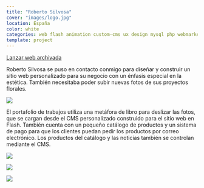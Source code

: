 ```yaml
---
title: "Roberto Silvosa"
cover: "images/logo.jpg"
location: España
color: white
categories: web flash animation custom-cms ux design mysql php webmarket
template: project
---
```


<p class="align-center">
<a class="btn external" role="button" href="http://work.joanmira.com/webs/robertosilvosa/" target="_blank">Lanzar web archivada</a></p>

Roberto Silvosa se puso en contacto conmigo para diseñar y construir un sitio web personalizado para su negocio con un énfasis especial en la estética. También necesitaba poder subir nuevas fotos de sus proyectos florales.

![](/work/roberto-silvosa/images/1.png)

El portafolio de trabajos utiliza una metáfora de libro para deslizar las fotos, que se cargan desde el CMS personalizado construido para el sitio web en Flash. También cuenta con un pequeño catálogo de productos y un sistema de pago para que los clientes puedan pedir los productos por correo electrónico. Los productos del catálogo y las noticias también se controlan mediante el CMS.

![](/work/roberto-silvosa/images/2.png)

![](/work/roberto-silvosa/images/3.jpg)

![](/work/roberto-silvosa/images/4.jpg)

